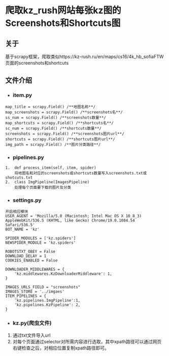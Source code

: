 # 爬取kz_rush网站每张kz图的Screenshots和Shortcuts图
## 关于
基于scrapy框架，爬取类似https://kz-rush.ru/en/maps/cs16/4k_hb_sofiaFTW页面的screenshots和shortcuts
## 文件介绍
- ###  item.py
```
map_title = scrapy.Field() /**地图名称**/
map_screenshots = scrapy.Field() /**screenshots名**/
ss_num = scrapy.Field() /**screenshots数量**/
map_shortcuts = scrapy.Field() /**shortcuts名**/
sc_num = scrapy.Field() /**shortcuts数量**/
screenshots = scrapy.Field() /**screenshots图片url**/
shortcuts = scrapy.Field() /**shortcuts图片url**/
img_path = scrapy.Field() /**图片分类路径**/
```
- ### pipelines.py
```
1.  def process_item(self, item, spider)
    将地图名和对应的screenshots或shortcuts数量写入screenshots.txt或shotcuts.txt
2.  class ImgPipeline(ImagesPipeline)
    处理每个页面要下载的图片及分类
```
- ### settings.py
```
开启相应模块
USER_AGENT = 'Mozilla/5.0 (Macintosh; Intel Mac OS X 10_8_3) AppleWebKit/536.5 (KHTML, like Gecko) Chrome/19.0.1084.54 Safari/536.5'
BOT_NAME = 'kz'

SPIDER_MODULES = ['kz.spiders']
NEWSPIDER_MODULE = 'kz.spiders'

ROBOTSTXT_OBEY = False
DOWNLOAD_DELAY = 1
COOKIES_ENABLED = False

DOWNLOADER_MIDDLEWARES = {
    'kz.middlewares.KzDownloaderMiddleware': 1,
}

IMAGES_URLS_FIELD = "screenshots"
IMAGES_STORE = '../imgaes'
ITEM_PIPELINES = {
    'kz.pipelines.ImgPipeline':1,
    'kz.pipelines.KzPipeline': 2,
}

```
- ### kz.py(爬虫文件)
1. 通过txt文件导入url
2. 对每个页面通过selector对所需内容进行选取，其中xpath路径可以通过网页右键检查之后，对相应位置复制xpath路径即可。
